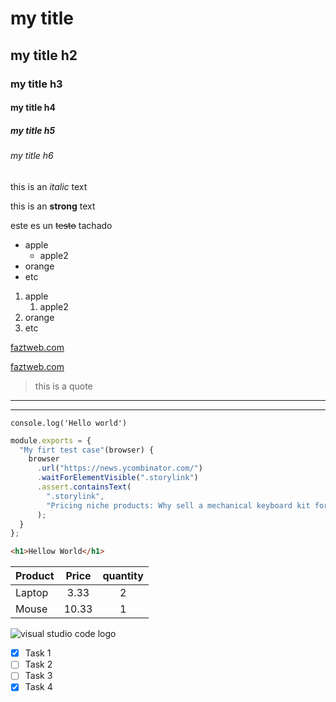 <!-- HEDING -->

# my title

## my title h2

### my title h3

#### my title h4

##### my title h5

###### my title h6

<!-- italic  -->

this is an _italic_ text

<!-- strong -->

this is an **strong** text

<!-- strikethrough -->

este es un ~~testo~~ tachado

<!-- UL -->

- apple
  - apple2
- orange
- etc

1. apple
   1. apple2
2. orange
3. etc

[faztweb.com](https://www.faztweb.com)

[faztweb.com](https://www.faztweb.com "Enlace")

> this is a quote

---

---

`console.log('Hello world')`

```javascript
module.exports = {
  "My firt test case"(browser) {
    browser
      .url("https://news.ycombinator.com/")
      .waitForElementVisible(".storylink")
      .assert.containsText(
        ".storylink",
        "Pricing niche products: Why sell a mechanical keyboard kit for $1,668?"
      );
  }
};
```

```html
<h1>Hellow World</h1>
```

<!-- TABLES -->

| Product | Price | quantity |
| ------- | :---: | :------: |
| Laptop  | 3.33  |    2     |
| Mouse   | 10.33 |    1     |

![visual studio code logo](https://upload.wikimedia.org/wikipedia/commons/9/9a/Visual_Studio_Code_1.35_icon.svg "vscode logo")

<!-- GITHUB MARKDOWN -->

- [x] Task 1
- [ ] Task 2
- [ ] Task 3
- [x] Task 4
